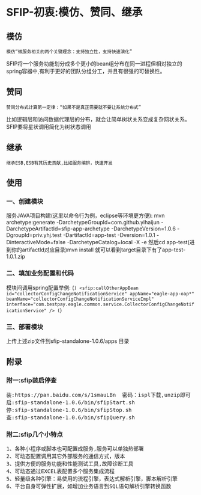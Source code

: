 # SFIP-初衷:模仿、赞同、继承
## 模仿
    模仿“微服务相关的两个关键理念：支持独立性，支持快速演化”
SFIP将一个服务功能划分成多个更小的bean组分布在同一进程但相对独立的spring容器中,有利于更好的团队分组分工，并且有很强的可替换性。
## 赞同
    赞同分布式计算第一定律：“如果不是真正需要就不要让系统分布式”
比如逻辑层和访问数据代理层的分布，就会让简单树状关系变成复杂网状关系。
SFIP要将星状调用简化为树状态调用
## 继承
    继承ESB,ESB有其历史贡献,比如服务编排，快速开发
## 使用 
### 一、创建模块
服务JAVA项目构建(这里以命令行为例，eclipse等环境更方便):
mvn  archetype:generate -DarchetypeGroupId=com.github.yihaijun -DarchetypeArtifactId=sfip-app-archetype -DarchetypeVersion=1.0.6 -DgroupId=priv.yhj.test -DartifactId=app-test -Dversion=1.0.1 -DinteractiveMode=false -DarchetypeCatalog=local -X -e
然后cd app-test(进到你的artifactId对应目录)mvn install
就可以看到target目录下有了app-test-1.0.1.zip
### 二、填加业务配置和代码
模块间调用spring配置举例:
(```)
<sfip:callOtherAppBean id="collectorConfigChangeNotificationService"
appName="eagle-app-oap*" beanName="collectorConfigChangeNotificationServiceImpl"
interface="com.bestpay.eagle.common.service.CollectorConfigChangeNotificationService" />
(```)
### 三、部署模块
上传上述zip文件到sfip-standalone-1.0.6/apps 目录
## 附录
### 附一:sfip装启停查
<pre>
装:https://pan.baidu.com/s/1smauLBn  密码：ispl下载,unzip即可
启:sfip-standalone-1.0.6/bin/sfipStart.sh
停:sfip-standalone-1.0.6/bin/sfipStop.sh
查:sfip-standalone-1.0.6/bin/sfipQuery.sh
</pre>
### 附二:sfip几个小特点
<pre>
1、各种小程序或脚本也可配置成服务,服务可以单独热部署
2、可动态配置调用其它外部服务的通信方式，版本
3、提供方便的服务功能和性能测试工具,故障诊断工具
4、可动态通过EXCEL表配置多个服务集成流程
5、轻量级各种引擎：易使用的流程引擎，表达式解析引擎，脚本解析引擎
6、平台自身可弹性扩展，如增加业务语言到SQL语句解析引擎转换函数
</pre>
